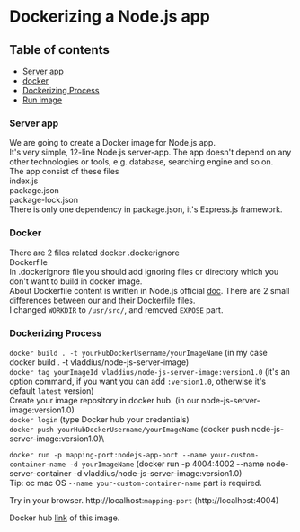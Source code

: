 # Dockerizing a Node.js app

## Table of contents
* [Server app](#server-app)
* [docker](#docker)
* [Dockerizing Process](#dockerizing-process)
* [Run image](#run-image)


### Server app
We are going to create a Docker image for Node.js app.\
It's very simple, 12-line Node.js server-app. The app doesn't depend on any other technologies or tools, e.g. database, searching engine and so on. \
The app consist of these files \
index.js \
package.json \
package-lock.json \
There is only one dependency in package.json, it's Express.js framework.

### Docker
There are 2 files related docker
.dockerignore \
Dockerfile \
In .dockerignore file you should add ignoring files or directory which you don't want to build in docker image. \
About Dockerfile content is written in Node.js official [doc](https://nodejs.org/en/docs/guides/nodejs-docker-webapp/). There are 2 small differences between our and their Dockerfile files.\
I changed `WORKDIR` to `/usr/src/`, and removed `EXPOSE` part.

### Dockerizing Process
`docker build . -t yourHubDockerUsername/yourImageName` (in my case docker build . -t vladdius/node-js-server-image)\
`docker tag yourImageId vladdius/node-js-server-image:version1.0` (it's an option command, if you want you can add `:version1.0`, otherwise it's default `latest` version)\
Create your image repository in docker hub. (in our node-js-server-image:version1.0)\
`docker login` (type Docker hub your credentials)\
`docker push yourHubDockerUsername/yourImageName` (docker push node-js-server-image:version1.0)\

`docker run -p mapping-port:nodejs-app-port --name your-custom-container-name -d yourImageName` (docker run -p 4004:4002 --name node-server-container -d vladdius/node-js-server-image:version1.0)\
Tip: oc mac OS `--name your-custom-container-name` part is required. 

Try in your browser.
http://localhost:`mapping-port` (http://localhost:4004)


Docker hub [link](https://hub.docker.com/r/vladdius/node-js-server-image) of this image.
